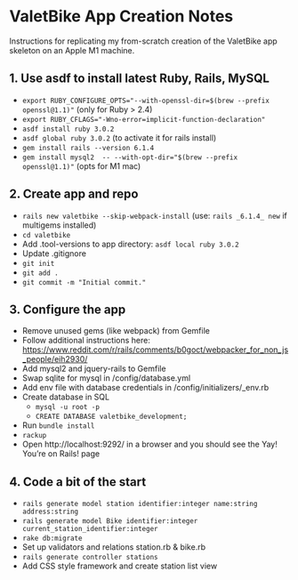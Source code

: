 # ValetBike App Creation Notes
Instructions for replicating my from-scratch creation of the ValetBike app skeleton on an Apple M1 machine.

## 1. Use asdf to install latest Ruby, Rails, MySQL
- `export RUBY_CONFIGURE_OPTS="--with-openssl-dir=$(brew --prefix openssl@1.1)"` (only for Ruby > 2.4)
- `export RUBY_CFLAGS="-Wno-error=implicit-function-declaration"`
- `asdf install ruby 3.0.2`
- `asdf global ruby 3.0.2` (to activate it for rails install)
- `gem install rails --version 6.1.4`
- `gem install mysql2  -- --with-opt-dir="$(brew --prefix openssl@1.1)"` (opts for M1 mac)

## 2. Create app and repo
- `rails new valetbike --skip-webpack-install` (use: `rails _6.1.4_ new` if multigems installed)
- `cd valetbike`
- Add .tool-versions to app directory: `asdf local ruby 3.0.2`
- Update .gitignore
- `git init`
- `git add .`
- `git commit -m "Initial commit."`

## 3. Configure the app
- Remove unused gems (like webpack) from Gemfile
- Follow additional instructions here:   
  https://www.reddit.com/r/rails/comments/b0goct/webpacker_for_non_js_people/eih2930/
- Add mysql2 and jquery-rails to Gemfile
- Swap sqlite for mysql in /config/database.yml
- Add env file with database credentials in /config/initializers/_env.rb
- Create database in SQL
  - `mysql -u root -p`
  - `CREATE DATABASE valetbike_development;`
- Run `bundle install`
- `rackup`
- Open http://localhost:9292/ in a browser and you should see the Yay! You’re on Rails! page

## 4. Code a bit of the start
- `rails generate model station identifier:integer name:string address:string`
- `rails generate model Bike identifier:integer current_station_identifier:integer`
- `rake db:migrate`
- Set up validators and relations station.rb & bike.rb
- `rails generate controller stations`
- Add CSS style framework and create station list view

